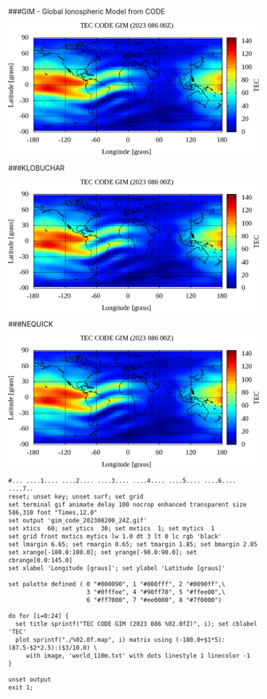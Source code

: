 ###GIM - Global Ionospheric Model from CODE

![gim_code_2023082_from_00_to_24Z](./gim_code_202308200_24Z.gif)

###KLOBUCHAR

![klo_code_2023082_from_00_to_24Z](./gim_code_202308200_24Z.gif)

###NEQUICK

![nqk_code_2023082_from_00_to_24Z](./gim_code_202308200_24Z.gif)

```
#... ....1.... ....2.... ....3.... ....4.... ....5.... ....6.... ....7..
reset; unset key; unset surf; set grid
set terminal gif animate delay 100 nocrop enhanced transparent size 586,310 font "Times,12.0"
set output 'gim_code_202308200_24Z.gif'
set xtics  60; set ytics  30; set mxtics  1; set mytics  1
set grid front mxtics mytics lw 1.0 dt 3 lt 0 lc rgb 'black'
set lmargin 6.65; set rmargin 0.65; set tmargin 1.85; set bmargin 2.85
set xrange[-180.0:180.0]; set yrange[-90.0:90.0]; set cbrange[0.0:145.0]
set xlabel 'Longitude [graus]'; set ylabel 'Latitude [graus]'

set palette defined ( 0 "#000090", 1 "#000fff", 2 "#0090ff",\
                      3 "#0fffee", 4 "#90ff70", 5 "#ffee00",\
                      6 "#ff7000", 7 "#ee0000", 8 "#7f0000")

do for [i=0:24] {
  set title sprintf("TEC CODE GIM (2023 086 %02.0fZ)", i); set cblabel 'TEC'
  plot sprintf("./%02.0f.map", i) matrix using (-180.0+$1*5):(87.5-$2*2.5):($3/10.0) \
     with image, 'world_110m.txt' with dots linestyle 1 linecolor -1
}

unset output
exit 1;
```
